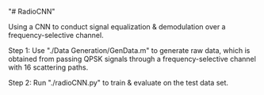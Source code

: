 "# RadioCNN" 

Using a CNN to conduct signal equalization & demodulation over a frequency-selective channel.

Step 1: Use "./Data Generation/GenData.m" to generate raw data, which is obtained from passing QPSK signals through a frequency-selective channel with 16 scattering paths.

Step 2: Run "./radioCNN.py" to train & evaluate on the test data set.

